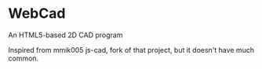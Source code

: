 WebCad
======

An HTML5-based 2D CAD program

Inspired from mmik005 js-cad, fork of that project, but it doesn't
have much common.
